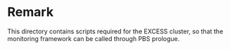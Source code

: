 # Remark

This directory contains scripts required for the EXCESS cluster, so that
the monitoring framework can be called through PBS prologue.